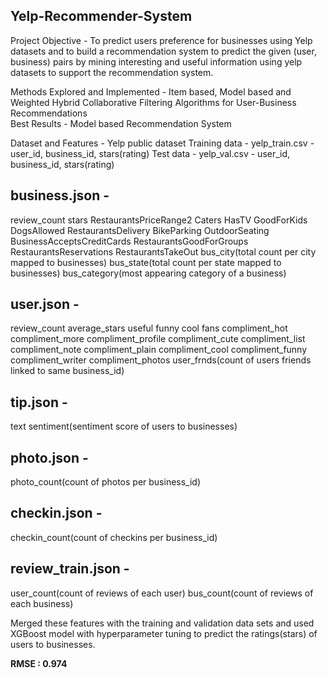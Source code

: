 Yelp-Recommender-System
---------------------------------
Project Objective - To predict users preference for businesses using Yelp datasets and to build a recommendation system to predict the given (user, business) pairs by mining interesting and useful information using yelp datasets to support the recommendation system.

Methods Explored and Implemented - Item based, Model based and Weighted Hybrid Collaborative Filtering Algorithms for User-Business Recommendations  
Best Results - Model based Recommendation System
      
Dataset and Features - Yelp public dataset
Training data - yelp_train.csv - user_id, business_id, stars(rating)
Test data - yelp_val.csv - user_id, business_id, stars(rating)

business.json -
---------------------------------
review_count 
stars 
RestaurantsPriceRange2
Caters
HasTV
GoodForKids
DogsAllowed
RestaurantsDelivery
BikeParking
OutdoorSeating
BusinessAcceptsCreditCards
RestaurantsGoodForGroups
RestaurantsReservations
RestaurantsTakeOut
bus_city(total count per city mapped to businesses)
bus_state(total count per state mapped to businesses)
bus_category(most appearing category of a business)

user.json - 
---------------------------------
review_count
average_stars
useful
funny
cool
fans
compliment_hot
compliment_more
compliment_profile
compliment_cute
compliment_list
compliment_note
compliment_plain
compliment_cool
compliment_funny
compliment_writer
compliment_photos
user_frnds(count of users friends linked to same business_id)

tip.json - 
---------------------------------
text sentiment(sentiment score of users to businesses)

photo.json -
--------------------------------
photo_count(count of photos per business_id)

checkin.json -
---------------------------------
checkin_count(count of checkins per business_id)

review_train.json -
---------------------------------
user_count(count of reviews of each user)
bus_count(count of reviews of each business)

Merged these features with the training and validation data sets and used XGBoost model with hyperparameter tuning to predict the ratings(stars) of users to businesses.
  
**RMSE : 0.974**
